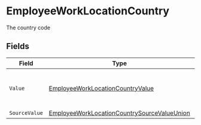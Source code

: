 # EmployeeWorkLocationCountry

The country code


## Fields

| Field                                                                                                                 | Type                                                                                                                  | Required                                                                                                              | Description                                                                                                           | Example                                                                                                               |
| --------------------------------------------------------------------------------------------------------------------- | --------------------------------------------------------------------------------------------------------------------- | --------------------------------------------------------------------------------------------------------------------- | --------------------------------------------------------------------------------------------------------------------- | --------------------------------------------------------------------------------------------------------------------- |
| `Value`                                                                                                               | [EmployeeWorkLocationCountryValue](../../Models/Components/EmployeeWorkLocationCountryValue.md)                       | :heavy_minus_sign:                                                                                                    | The ISO3166-1 Alpha2 Code of the Country                                                                              | US                                                                                                                    |
| `SourceValue`                                                                                                         | [EmployeeWorkLocationCountrySourceValueUnion](../../Models/Components/EmployeeWorkLocationCountrySourceValueUnion.md) | :heavy_minus_sign:                                                                                                    | N/A                                                                                                                   |                                                                                                                       |